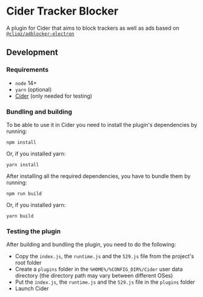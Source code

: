 # Cider Tracker Blocker
A plugin for Cider that aims to block trackers as well as ads based on [`@cliqz/adblocker-electron`](https://github.com/ghostery/adblocker/blob/master/packages/adblocker-electron/README.md)

## Development
### Requirements
- `node` 14+
- `yarn` (optional)
- [Cider](https://github.com/ciderapp/Cider) (only needed for testing)

### Bundling and building
To be able to use it in Cider you need to install the plugin's dependencies by running:

```
npm install
```

Or, if you installed yarn:

```
yarn install
```

After installing all the required dependencies, you have to bundle them by running:

```
npm run build
```

Or, if you installed yarn:

```
yarn build
```

### Testing the plugin

After building and bundling the plugin, you need to do the following:

- Copy the `index.js`, the `runtime.js` and the `529.js` file from the project's root folder
- Create a `plugins` folder in the `%HOME%/%CONFIG_DIR%/Cider` user data directory (the directory path may vary between different OSes)
- Put the `index.js`, the `runtime.js` and the `529.js` file in the `plugins` folder
- Launch Cider

